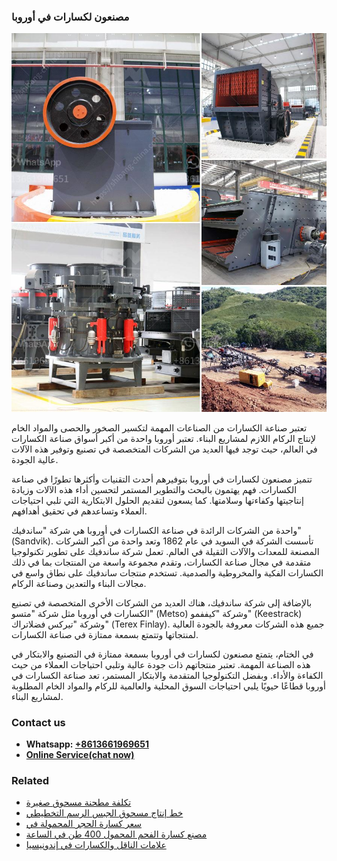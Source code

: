 <h3>مصنعون لكسارات في أوروبا</h3><img src='1701853912.jpg' alt=''><p>تعتبر صناعة الكسارات من الصناعات المهمة لتكسير الصخور والحصى والمواد الخام لإنتاج الركام اللازم لمشاريع البناء. تعتبر أوروبا واحدة من أكبر أسواق صناعة الكسارات في العالم، حيث توجد فيها العديد من الشركات المتخصصة في تصنيع وتوفير هذه الآلات عالية الجودة.</p><p>تتميز مصنعون لكسارات في أوروبا بتوفيرهم أحدث التقنيات وأكثرها تطورًا في صناعة الكسارات. فهم يهتمون بالبحث والتطوير المستمر لتحسين أداء هذه الآلات وزيادة إنتاجيتها وكفاءتها وسلامتها. كما يسعون لتقديم الحلول الابتكارية التي تلبي احتياجات العملاء وتساعدهم في تحقيق أهدافهم.</p><p>واحدة من الشركات الرائدة في صناعة الكسارات في أوروبا هي شركة "ساندفيك" (Sandvik). تأسست الشركة في السويد في عام 1862 وتعد واحدة من أكبر الشركات المصنعة للمعدات والآلات الثقيلة في العالم. تعمل شركة ساندفيك على تطوير تكنولوجيا متقدمة في مجال صناعة الكسارات، وتقدم مجموعة واسعة من المنتجات بما في ذلك الكسارات الفكية والمخروطية والصدمية. تستخدم منتجات ساندفيك على نطاق واسع في مجالات البناء والتعدين وصناعة الركام.</p><p>بالإضافة إلى شركة ساندفيك، هناك العديد من الشركات الأخرى المتخصصة في تصنيع الكسارات في أوروبا مثل شركة "متسو" (Metso) وشركة "كيففمو" (Keestrack) وشركة "تيركس فضلاتراك" (Terex Finlay). جميع هذه الشركات معروفة بالجودة العالية لمنتجاتها وتتمتع بسمعة ممتازة في صناعة الكسارات.</p><p>في الختام، يتمتع مصنعون لكسارات في أوروبا بسمعة ممتازة في التصنيع والابتكار في هذه الصناعة المهمة. تعتبر منتجاتهم ذات جودة عالية وتلبي احتياجات العملاء من حيث الكفاءة والأداء. وبفضل التكنولوجيا المتقدمة والابتكار المستمر، تعد صناعة الكسارات في أوروبا قطاعًا حيويًا يلبي احتياجات السوق المحلية والعالمية للركام والمواد الخام المطلوبة لمشاريع البناء.</p><h3>Contact us</h3><ul><li><strong>Whatsapp:&nbsp;<a href="https://wa.me/8613661969651">+8613661969651</a></strong></li><li><a href="https://swt.shibang-china.com/?git&amp;zhl&amp;مصنعون لكسارات في أوروبا"><strong>Online Service(chat now)</strong></a></li></ul><h3>Related</h3><ul><li><a href='تكلفة مطحنة مسحوق صغيرة.md'>تكلفة مطحنة مسحوق صغيرة</a></li><li><a href='خط إنتاج مسحوق الجبس الرسم التخطيطي.md'>خط إنتاج مسحوق الجبس الرسم التخطيطي</a></li><li><a href='سعر كسارة الحجر المحمولة في.md'>سعر كسارة الحجر المحمولة في</a></li><li><a href='مصنع كسارة الفحم المحمول 400 طن في الساعة.md'>مصنع كسارة الفحم المحمول 400 طن في الساعة</a></li><li><a href='علامات الناقل والكسارات في إندونيسيا.md'>علامات الناقل والكسارات في إندونيسيا</a></li></ul>